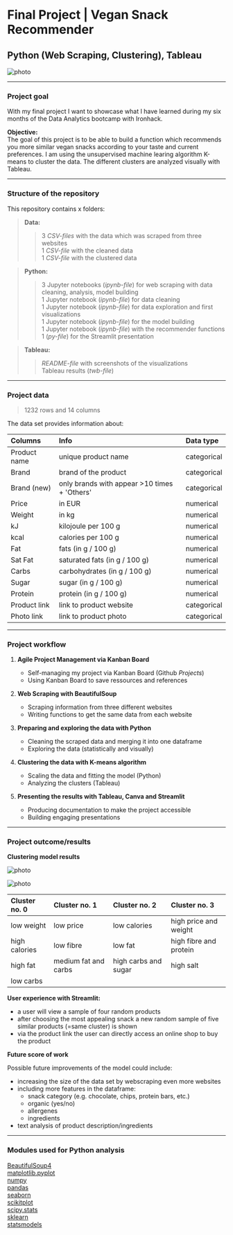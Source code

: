 # Final Project | Vegan Snack Recommender <br>
## Python (Web Scraping, Clustering), Tableau <br>

![photo](https://latestvegannews.com/wp-content/uploads/2019/07/91FFqqXvBhL._SL1500_.jpg)

---------------------------------------------------------------------------------------------------------

### Project goal

With my final project I want to showcase what I have learned during my six months of the Data Analytics bootcamp with Ironhack.


**Objective:** <br>
The goal of this project is to be able to build a function which recommends you more similar vegan snacks according to your taste and current preferences. I am using the unsupervised machine learing algorithm K-means to cluster the data. The different clusters are analyzed visually with Tableau.

---------------------------------------------------------------------------------------------------------

### Structure of the repository
This repository contains x folders:<br>
> **Data:** <br>
>> 3 *CSV-files* with the data which was scraped from three websites <br>
>> 1 *CSV-file* with the cleaned data <br>
>> 1 *CSV-file* with the clustered data <br>

> **Python:**  <br>
>> 3 Jupyter notebooks (*ipynb-file*) for web scraping with data cleaning, analysis, model building <br>
>> 1 Jupyter notebook (*ipynb-file*) for data cleaning <br>
>> 1 Jupyter notebook (*ipynb-file*) for data exploration and first visualizations <br>
>> 1 Jupyter notebook (*ipynb-file*) for the model building <br>
>> 1 Jupyter notebook (*ipynb-file*) with the recommender functions <br>
>> 1 (*py-file*) for the Streamlit presentation <br>

> **Tableau:** <br>
>> *README-file* with screenshots of the visualizations <br>
>> Tableau results (*twb-file*)

---------------------------------------------------------------------------------------------------------

### Project data

> 1232 rows and 14 columns

The data set provides information about:

|Columns | Info | Data type |
|:--- |:---|:---|
| Product name | unique product name | categorical |
| Brand | brand of the product | categorical | 
| Brand (new) | only brands with appear >10 times + 'Others' | categorical |
| Price | in EUR | numerical |
| Weight | in kg | numerical |
| kJ | kilojoule per 100 g | numerical |
| kcal | calories per 100 g | numerical |  
| Fat  | fats (in g / 100 g) | numerical |
| Sat Fat | saturated fats (in g / 100 g) | numerical |
| Carbs | carbohydrates (in g / 100 g) | numerical |
| Sugar | sugar (in g / 100 g) | numerical |
| Protein  |  protein (in g / 100 g) | numerical |
| Product link  | link to product website | categorical |
| Photo link  | link to product photo | categorical |



---------------------------------------------------------------------------------------------------------

### Project workflow

1. **Agile Project Management via Kanban Board**
    - Self-managing my project via Kanban Board (Github *Projects*)
    - Using Kanban Board to save ressources and references

2. **Web Scraping with BeautifulSoup**
    - Scraping information from three different websites
    - Writing functions to get the same data from each website

3. **Preparing and exploring the data with Python**
    - Cleaning the scraped data and merging it into one dataframe
    - Exploring the data (statistically and visually)
    
4.  **Clustering the data with K-means algorithm** 
    - Scaling the data and fitting the model (Python)
    - Analyzing the clusters (Tableau)
  
5. **Presenting the results with Tableau, Canva and Streamlit** 
    - Producing documentation to make the project accessible 
    - Building engaging presentations


---------------------------------------------------------------------------------------------------------


### Project outcome/results


**Clustering model results**

![photo](https://latestvegannews.com/wp-content/uploads/2019/07/91FFqqXvBhL._SL1500_.jpg)

![photo](https://latestvegannews.com/wp-content/uploads/2019/07/91FFqqXvBhL._SL1500_.jpg)


|	Cluster no. 0	|	Cluster no. 1	|	Cluster no. 2	|	Cluster no. 3	|
|	:----------	|	:----------	|	:----------	|	:----------	|
|	low weight	|	low price	|	low calories	|	high price and weight	|
|	high calories	|	low fibre	|	low fat	|	high fibre and protein	|
| high fat	|	medium fat and carbs	| high carbs and sugar	|	high salt	|
|	low carbs	|		|		|		|



**User experience with Streamlit:**
- a user will view a sample of four random products
- after choosing the most appealing snack a new random sample of five similar products (=same cluster) is shown
- via the product link the user can directly access an online shop to buy the product


**Future score of work**

Possible future improvements of the model could include:
- increasing the size of the data set by webscraping even more websites
- including more features in the dataframe:
    - snack category (e.g. chocolate, chips, protein bars, etc.)
    - organic (yes/no)
    - allergenes
    - ingredients 
- text analysis of product description/ingredients

---------------------------------------------------------------------------------------------------------
### Modules used for Python analysis

[BeautifulSoup4](https://beautiful-soup-4.readthedocs.io/en/latest/)<br>
[matplotlib.pyplot](https://matplotlib.org/3.1.1/contents.html)<br>
[numpy](https://numpy.org/doc/)<br>
[pandas](https://pandas.pydata.org/)<br>
[seaborn](https://seaborn.pydata.org/)<br>
[scikitplot](https://pypi.org/project/scikit-plot/)<br>
[scipy.stats](https://docs.scipy.org/doc/scipy/reference/stats.html)<br>
[sklearn](https://scikit-learn.org/stable/index.html)<br>
[statsmodels](https://www.statsmodels.org/stable/index.html)<br>




